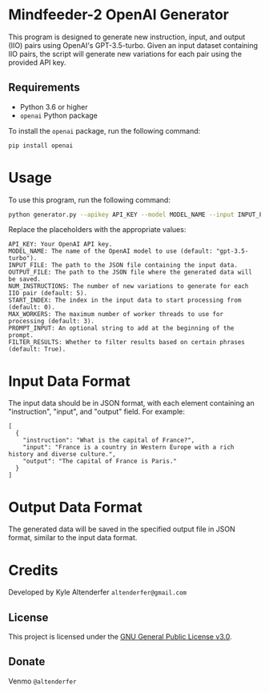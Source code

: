 # Mindfeeder-2 OpenAI Generator

This program is designed to generate new instruction, input, and output (IIO) pairs using OpenAI's GPT-3.5-turbo. Given an input dataset containing IIO pairs, the script will generate new variations for each pair using the provided API key.

## Requirements

- Python 3.6 or higher
- `openai` Python package

To install the `openai` package, run the following command:

```bash
pip install openai
```

# Usage

To use this program, run the following command:

```bash
python generator.py --apikey API_KEY --model MODEL_NAME --input INPUT_FILE --output OUTPUT_FILE --num_instructions NUM_INSTRUCTIONS --start_index START_INDEX --max_workers MAX_WORKERS --prompt_input PROMPT_INPUT --filter FILTER_RESULTS
```

Replace the placeholders with the appropriate values:
```
API_KEY: Your OpenAI API key.
MODEL_NAME: The name of the OpenAI model to use (default: "gpt-3.5-turbo").
INPUT_FILE: The path to the JSON file containing the input data.
OUTPUT_FILE: The path to the JSON file where the generated data will be saved.
NUM_INSTRUCTIONS: The number of new variations to generate for each IIO pair (default: 5).
START_INDEX: The index in the input data to start processing from (default: 0).
MAX_WORKERS: The maximum number of worker threads to use for processing (default: 3).
PROMPT_INPUT: An optional string to add at the beginning of the prompt.
FILTER_RESULTS: Whether to filter results based on certain phrases (default: True).
```

# Input Data Format

The input data should be in JSON format, with each element containing an "instruction", "input", and "output" field. For example:

```
[
  {
    "instruction": "What is the capital of France?",
    "input": "France is a country in Western Europe with a rich history and diverse culture.",
    "output": "The capital of France is Paris."
  }
]
```

# Output Data Format

The generated data will be saved in the specified output file in JSON format, similar to the input data format.

# Credits
Developed by Kyle Altenderfer ```altenderfer@gmail.com```



## License

This project is licensed under the [GNU General Public License v3.0](LICENSE).

## Donate

Venmo ```@altenderfer```
